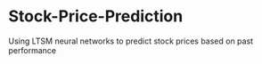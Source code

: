 # Stock-Price-Prediction
Using LTSM neural networks to predict stock prices based on past performance
